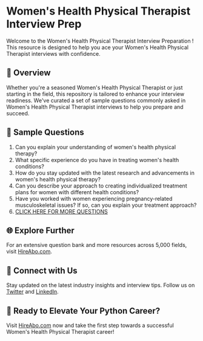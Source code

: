 # Women's Health Physical Therapist Interview Prep

Welcome to the Women's Health Physical Therapist Interview Preparation ! This resource is designed to help you ace your Women's Health Physical Therapist interviews with confidence.

## 🚀 Overview

Whether you're a seasoned Women's Health Physical Therapist or just starting in the field, this repository is tailored to enhance your interview readiness. We've curated a set of sample questions commonly asked in Women's Health Physical Therapist interviews to help you prepare and succeed.

## 📝 Sample Questions

1. Can you explain your understanding of women's health physical therapy?
2. What specific experience do you have in treating women's health conditions?
3. How do you stay updated with the latest research and advancements in women's health physical therapy?
4. Can you describe your approach to creating individualized treatment plans for women with different health conditions?
5. Have you worked with women experiencing pregnancy-related musculoskeletal issues? If so, can you explain your treatment approach?
6. [CLICK HERE FOR MORE QUESTIONS](https://hireabo.com/job/2_2_15/Womens%20Health%20Physical%20Therapist)

## 🌐 Explore Further

For an extensive question bank and more resources across 5,000 fields, visit [HireAbo.com](https://www.hireabo.com).

## 📱 Connect with Us

Stay updated on the latest industry insights and interview tips. Follow us on [Twitter](https://twitter.com/hireabo) and [LinkedIn](https://www.linkedin.com/in/hire-abo-3609972a8/).

## 🚀 Ready to Elevate Your Python Career?

Visit [HireAbo.com](https://www.hireabo.com) now and take the first step towards a successful Women's Health Physical Therapist career!